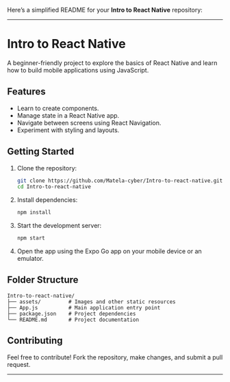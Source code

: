 Here’s a simplified README for your **Intro to React Native** repository:

---

# Intro to React Native

A beginner-friendly project to explore the basics of React Native and learn how to build mobile applications using JavaScript.

## Features

- Learn to create components.
- Manage state in a React Native app.
- Navigate between screens using React Navigation.
- Experiment with styling and layouts.

## Getting Started

1. Clone the repository:
   ```bash
   git clone https://github.com/Matela-cyber/Intro-to-react-native.git
   cd Intro-to-react-native
   ```
2. Install dependencies:
   ```bash
   npm install
   ```
3. Start the development server:
   ```bash
   npm start
   ```
4. Open the app using the Expo Go app on your mobile device or an emulator.

## Folder Structure

```plaintext
Intro-to-react-native/
├── assets/         # Images and other static resources
├── App.js          # Main application entry point
├── package.json    # Project dependencies
└── README.md       # Project documentation
```

## Contributing

Feel free to contribute! Fork the repository, make changes, and submit a pull request.

---
